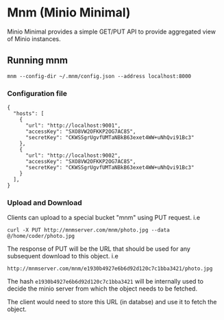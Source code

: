 # Mnm (Minio Minimal)

Minio Minimal provides a simple GET/PUT API to provide aggregated view of Minio instances.

## Running mnm

```
mnm --config-dir ~/.mnm/config.json --address localhost:8000
```

### Configuration file

```
{
  "hosts": [
    {
      "url": "http://localhost:9001",
      "accessKey": "SXO8VW2OFKKP2OG7AC85",
      "secretKey": "CKWSSgrUgvfUMTaNBkB63exet4WW+uNhQvi91Bc3"
    },
    {
      "url": "http://localhost:9002",
      "accessKey": "SXO8VW2OFKKP2OG7AC85",
      "secretKey": "CKWSSgrUgvfUMTaNBkB63exet4WW+uNhQvi91Bc3"
    }
  ],
}
```

### Upload and Download

Clients can upload to a special bucket "mnm" using PUT request. i.e

```
curl -X PUT http://mnmserver.com/mnm/photo.jpg --data @/home/coder/photo.jpg
```

The response of PUT will be the URL that should be used for any subsequent download to this object. i.e
```
http://mnmserver.com/mnm/e1930b4927e6b6d92d120c7c1bba3421/photo.jpg
```

The hash `e1930b4927e6b6d92d120c7c1bba3421` will be internally used to decide the minio server from which the object needs to be fetched.

The client would need to store this URL (in databse) and use it to fetch the object.

